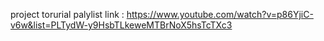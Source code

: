 project torurial palylist link : https://www.youtube.com/watch?v=p86YjiC-v6w&list=PLTydW-y9HsbTLkeweMTBrNoX5hsTcTXc3
